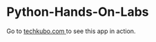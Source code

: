 # Python-Hands-On-Labs

Go to [techkubo.com ](https://techkubo.com/python-sim.html) to see this app in action.
